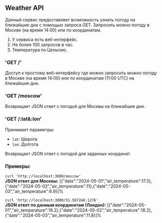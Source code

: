 ## Weather API

Данный сервис предоставляет возможность узнать погоду на ближайшие дни с помощью запроса GET.
Запросить можно погоду в Москве (на время 14:00) или по координатам. 
1. У сервиса есть веб-интерфейс.
2. Не более 100 запросов в час.
3. Температура по Цельсию. 

### 'GET /'
Доступ к простому веб-интерфейсу где можно запросить можно погоду в Москве (на время 14:00) или по координатам (11:00 UTC) на ближайшие дни.

### 'GET /moscow'
Возвращает JSON ответ с погодой для Москвы на ближайшие дни.

### 'GET /:lat&:lon'

Принимает параметры:
- `lat`: Широта
- `lon`: Долгота

Возвращает JSON ответ с погодой для заданных координат.

### Примеры:

`curl 'http://localhost:3000/moscow'` \
**JSON ответ для Москвы:** [{"date":"2024-05-01","air_temperature":17.3},{"date":"2024-05-02","air_temperature":11},{"date":"2024-05-03","air_temperature":6.9}]%    

`curl 'http://localhost:3000/51.5072&0.1276'` \
**JSON ответ по данным координатам (Лондон):** [{"date":"2024-05-01","air_temperature":18.2},{"date":"2024-05-02","air_temperature":18.2},{"date":"2024-05-03","air_temperature":11.8}]%
